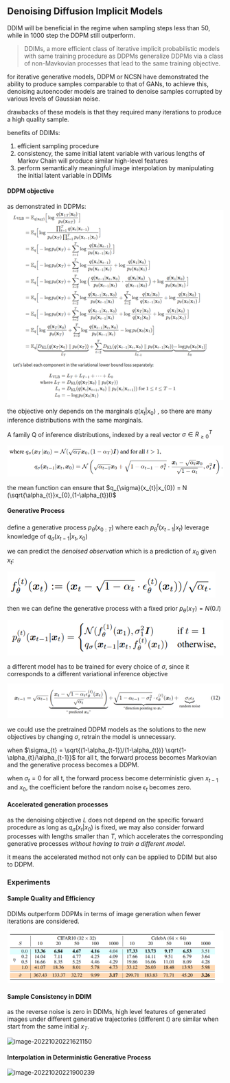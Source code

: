 ## Denoising Diffusion Implicit Models

DDIM will be beneficial in the regime when sampling steps less than 50, while in 1000 step the DDPM still outperform.

> DDIMs, a more efficient class of iterative implicit probabilistic models with same training procedure as DDPMs
> generalize DDPMs via a class of non-Mavkovian processes that lead to the same training objective.

for iterative generative models, DDPM or NCSN have demonstrated the ability to produce samples comparable to that of GANs,
to achieve this, denoising autoencoder models are trained to denoise samples corrupted by various levels of Gaussian noise.

drawbacks of these models is that they required many iterations to produce a high quality sample.

benefits of DDIMs:
1. efficient sampling procedure
2. consistency, the same initial latent variable with various lengths of Markov Chain will produce similar high-level features
3. perform semantically meaningful image interpolation by manipulating the initial latent variable in DDIMs

#### DDPM objective

as demonstrated in DDPMs:
![DDPM_3](./pic/DDPM_3.png)

the objective only depends on the marginals $q(x_{t}|x_{0})$ , so there are many inference distributions with the same marginals.



A family Q of inference distributions, indexed by a real vector $\sigma \in R_{\geq 0}^{T}$

![image-20221019102508368](pic\DDPM_1.png)

the mean function can ensure that $q_{\sigma}(x_{t}|x_{0}) = N (\sqrt{\alpha_{t}}x_{0},(1-\alpha_{t})I)$



#### Generative Process

define a generative process $p_{\theta}(x_{0:T})$ where each $p_{\theta}^{t}(x_{t-1}|x_{t})$ leverage knowledge of $q_{\sigma}(x_{t-1}|x_{t},x_{0})$ 

we can predict the *denoised observation* which is a prediction of $x_{0}$ given $x_{t}$:

![image-20221019104532432](pic\DDIM_2.png)



then we can define the generative process with a fixed prior $p_{\theta}(x_{T}) = N(0.I)$

![image-20221019104919745](pic\DDIM_3.png)

a different model has to be trained for every choice of $\sigma$, since it corresponds to a different variational inference objective

 ![image-20221019112457821](pic\DDIM_4)

we could use the pretrained DDPM models as the solutions to the new objectives by changing $\sigma$, retrain the model is unnecessary.

when $\sigma_{t} = \sqrt{(1-\alpha_{t-1})/(1-\alpha_{t})} \sqrt{1-\alpha_{t}/\alpha_{t-1}}$ for all t, the forward process becomes Markovian and the generative process becomes a DDPM.

when $\sigma_{t} = 0$ for all t, the forward process become deterministic given $x_{t-1}$ and $x_{0}$, the coefficient before the random noise $\epsilon_{t}$ becomes zero.



#### Accelerated generation processes

as the denoising objective $L$ does not depend on the specific forward procedure as long as $q_{\sigma}(x_{t}|x_{0})$ is fixed, we may also consider forward processes with lengths smaller than $T$, which accelerates the corresponding generative processes *without having to train a different model.*



it means the accelerated method not only can be applied to DDIM but also to DDPM.



### Experiments



#### Sample Quality and Efficiency

DDIMs outperform DDPMs in terms of image generation when fewer iterations are considered.

![image-20221020220720714](pic\DDIM_5)





#### Sample Consistency in DDIM

as the reverse noise is zero in DDIMs, high level features of generated images under different generative  trajectories (different $t$) are similar when start from the same initial $x_{T}$.

![image-20221020221621150](C:\Users\chengxiaoy\PycharmProjects\kaleido\docs\pic\DDIM_6)

#### Interpolation in Deterministic Generative Process

![image-20221020221900239](C:\Users\chengxiaoy\PycharmProjects\kaleido\docs\pic\DDIM_7)
